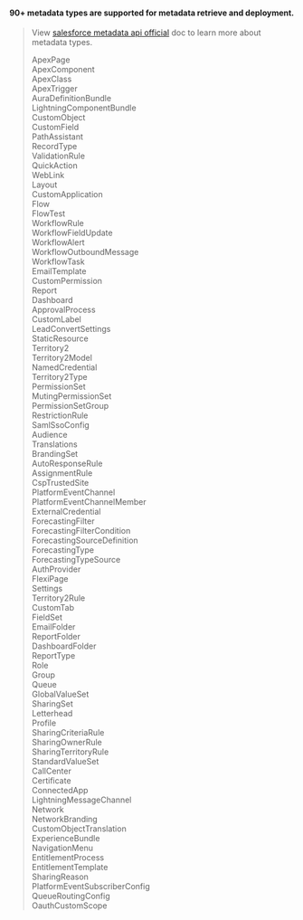 #### 90+ metadata types are supported for metadata retrieve and deployment.

> View [salesforce metadata api official](https://developer.salesforce.com/docs/atlas.en-us.api_meta.meta/api_meta/meta_types_list.htm) doc to learn more about metadata types.
>
> ApexPage  
> ApexComponent  
> ApexClass  
> ApexTrigger  
> AuraDefinitionBundle  
> LightningComponentBundle  
> CustomObject  
> CustomField  
> PathAssistant  
> RecordType  
> ValidationRule  
> QuickAction  
> WebLink  
> Layout  
> CustomApplication  
> Flow  
> FlowTest  
> WorkflowRule  
> WorkflowFieldUpdate  
> WorkflowAlert  
> WorkflowOutboundMessage  
> WorkflowTask  
> EmailTemplate  
> CustomPermission  
> Report  
> Dashboard  
> ApprovalProcess  
> CustomLabel  
> LeadConvertSettings  
> StaticResource  
> Territory2  
> Territory2Model  
> NamedCredential  
> Territory2Type  
> PermissionSet  
> MutingPermissionSet  
> PermissionSetGroup  
> RestrictionRule  
> SamlSsoConfig  
> Audience  
> Translations  
> BrandingSet  
> AutoResponseRule  
> AssignmentRule  
> CspTrustedSite  
> PlatformEventChannel  
> PlatformEventChannelMember  
> ExternalCredential  
> ForecastingFilter  
> ForecastingFilterCondition  
> ForecastingSourceDefinition  
> ForecastingType  
> ForecastingTypeSource  
> AuthProvider  
> FlexiPage  
> Settings  
> Territory2Rule  
> CustomTab  
> FieldSet  
> EmailFolder  
> ReportFolder  
> DashboardFolder  
> ReportType  
> Role  
> Group  
> Queue  
> GlobalValueSet  
> SharingSet  
> Letterhead  
> Profile  
> SharingCriteriaRule  
> SharingOwnerRule  
> SharingTerritoryRule  
> StandardValueSet  
> CallCenter  
> Certificate  
> ConnectedApp  
> LightningMessageChannel  
> Network  
> NetworkBranding  
> CustomObjectTranslation  
> ExperienceBundle  
> NavigationMenu  
> EntitlementProcess  
> EntitlementTemplate  
> SharingReason  
> PlatformEventSubscriberConfig  
> QueueRoutingConfig  
> OauthCustomScope

